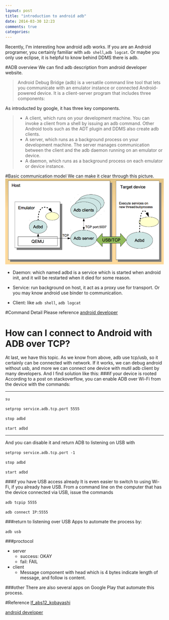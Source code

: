 ```yaml
---
layout: post
title: "introduction to android adb"
date: 2014-03-30 12:23
comments: true
categories: 
---
```


Recently, I'm interesting how android adb works. If you are an Android programer, you certainly familiar with `adb shell`,`adb logcat`. Or maybe you only use eclipse, it is helpful to know behind DDMS there is adb.

#ADB overview
We can find adb description from android developer website.
>Android Debug Bridge (adb) is a versatile command line tool that lets you communicate with an emulator instance or connected Android-powered device. It is a client-server program that includes three components:

As introducted by google, it has three key components.

>* A client, which runs on your development machine. You can invoke a client from a shell by issuing an adb command. Other Android tools such as the ADT plugin and DDMS also create adb clients.
>* A server, which runs as a background process on your development machine. The server manages communication between the client and the adb daemon running on an emulator or device.
>* A daemon, which runs as a background process on each emulator or device instance.

#Basic communication model
We can make it clear through this picture.
![adb overview](/images/2014-03-25_adb_overview.png)

* Daemon: which named adbd is a service which is started when android init, and it will be restarted when it died for some reason.

* Service: run background on host, it act as a proxy use for transport. Or you may know android use binder to communication.
* Client: like `adb shell`, `adb logcat`


#Command Detail
Please reference [android developer](http://developer.android.com/tools/help/adb.html)

# How can I connect to Android with ADB over TCP?
At last, we have this topic. As we know from above, adb use tcp/usb, so it certainly can be connected with network. If it works, we can debug android without usb, and more we can connect one device with mutil adb client by many developers. And I find solution like this:
###if your device is rooted
According to a post on stackoverflow, you can enable ADB over Wi-Fi from the device with the commands:

---
`su`

`setprop service.adb.tcp.port 5555`

`stop adbd`

`start adbd`

---
And you can disable it and return ADB to listening on USB with

`setprop service.adb.tcp.port -1` 

`stop adbd`

`start adbd`

###if you have USB access already
It is even easier to switch to using Wi-Fi, if you already have USB. From a command line on the computer that has the device connected via USB, issue the commands

`adb tcpip 5555`

`adb connect IP:5555`

###return to listening over USB
Apps to automate the process by:

`adb usb` 

###proctocol
* server
	* success: OKAY
	* fail: FAIL
* client
	* Message component with head which is 4 bytes indicate length of message, and follow is content. 

###other
There are also several apps on Google Play that automate this process. 

#Reference
[lf_abs12_kobayashi](http://events.linuxfoundation.org/images/stories/pdf/lf_abs12_kobayashi.pdf)

[android developer](http://developer.android.com/tools/help/adb.html)